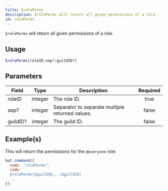 ```yaml
---
title: $rolePerms
description: $rolePerms will return all given permissions of a role.
id: rolePerms
---
```


`$rolePerms` will return all given permissions of a role.

## Usage

```php
$rolePerms[roleID;sep?;guildID?]
```

## Parameters

| Field    | Type    | Description                                     | Required |
| -------- | ------- | ----------------------------------------------- | :------: |
| roleID   | integer | The role ID.                                    |   true   |
| sep?     | integer | Separator to separate multiple returned values. |  false   |
| guildID? | integer | The guild ID.                                   |  false   |

## Example(s)

This will return the permissions for the `@everyone` role:

```javascript
bot.command({
  name: "rolePerms",
  code: `
  $rolePerms[$guildID;, ;$guildID]
  `,
});
```
